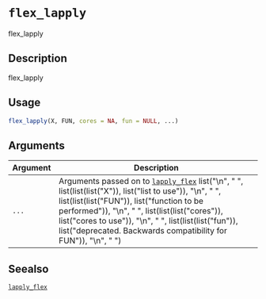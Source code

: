 # `flex_lapply`

flex_lapply


## Description

flex_lapply


## Usage

```r
flex_lapply(X, FUN, cores = NA, fun = NULL, ...)
```


## Arguments

Argument      |Description
------------- |----------------
`...`     |      Arguments passed on to [`lapply_flex`](#lapplyflex)   list("\n", "    ", list(list(list("X")), list("list to use")), "\n", "    ", list(list(list("FUN")), list("function to be performed")), "\n", "    ", list(list(list("cores")), list("cores to use")), "\n", "    ", list(list(list("fun")), list("deprecated. Backwards compatibility for FUN")), "\n", "  ")


## Seealso

[`lapply_flex`](#lapplyflex)


